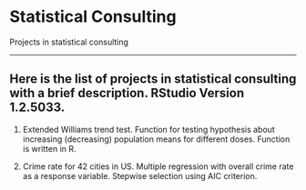 # Statistical Consulting
 Projects in statistical consulting


-----------------------------------------------------------------------------------------------------------------------------------------
Here is the list of projects in statistical consulting with a brief description. RStudio Version 1.2.5033.
-----------------------------------------------------------------------------------------------------------------------------------------


1. Extended Williams trend test.
Function for testing hypothesis about increasing (decreasing) population means for different doses. Function is written in R. 

2. Crime rate for 42 cities in US. 
Multiple regression with overall crime rate as a response variable. Stepwise selection using AIC criterion.

